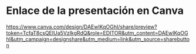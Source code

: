 # Enlace de la presentación en Canva
https://www.canva.com/design/DAEwIKqOGhI/share/preview?token=TcfaT8csQEIUa5VzIkgRdQ&role=EDITOR&utm_content=DAEwIKqOGhI&utm_campaign=designshare&utm_medium=link&utm_source=sharebutton
